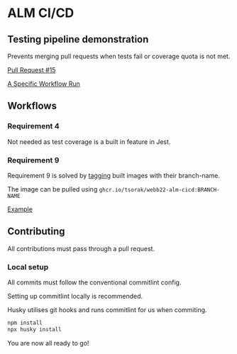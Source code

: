 # ALM CI/CD

## Testing pipeline demonstration

Prevents merging pull requests when tests fail or coverage quota is not met.

[Pull Request #15](https://github.com/tsorak/webb22_alm_cicd/pull/15)

[A Specific Workflow Run](https://github.com/tsorak/webb22_alm_cicd/actions/runs/5037478637/jobs/9034338546)

## Workflows

### Requirement 4

Not needed as test coverage is a built in feature in Jest.

### Requirement 9

Requirement 9 is solved by [tagging](https://github.com/tsorak/webb22_alm_cicd/blob/c294dd1f143a35e49ef00e2b59af651a277c583d/.github/workflows/build.yml#LL34C41-L34C41) built images with their branch-name.

The image can be pulled using `ghcr.io/tsorak/webb22-alm-cicd:BRANCH-NAME`

[Example](https://github.com/tsorak/webb22_alm_cicd/blob/c294dd1f143a35e49ef00e2b59af651a277c583d/.github/workflows/fake-deploy.yml#L39)

## Contributing

All contributions must pass through a pull request.

### Local setup

All commits must follow the conventional commitlint config.

Setting up commitlint locally is recommended.

Husky utilises git hooks and runs commitlint for us when commiting.

```sh
npm install
npx husky install
```

You are now all ready to go!
